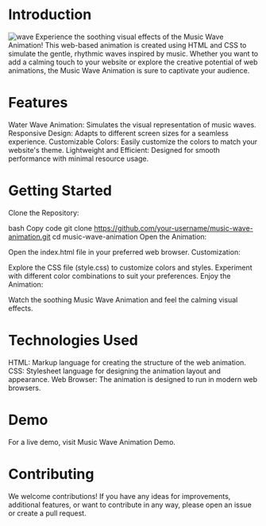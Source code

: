 # Introduction
![wave](https://github.com/Nitesh1255/Music-wave-Animation/assets/119393883/bcdc82bc-e57a-46e5-a496-cccb051cdb0a)
Experience the soothing visual effects of the Music Wave Animation! This web-based animation is created using HTML and CSS to simulate the gentle, rhythmic waves inspired by music. Whether you want to add a calming touch to your website or explore the creative potential of web animations, the Music Wave Animation is sure to captivate your audience.

 # Features
Water Wave Animation: Simulates the visual representation of music waves.
Responsive Design: Adapts to different screen sizes for a seamless experience.
Customizable Colors: Easily customize the colors to match your website's theme.
Lightweight and Efficient: Designed for smooth performance with minimal resource usage.
#  Getting Started
Clone the Repository:

bash
Copy code
git clone https://github.com/your-username/music-wave-animation.git
cd music-wave-animation
Open the Animation:

Open the index.html file in your preferred web browser.
Customization:

Explore the CSS file (style.css) to customize colors and styles.
Experiment with different color combinations to suit your preferences.
Enjoy the Animation:

Watch the soothing Music Wave Animation and feel the calming visual effects.
# Technologies Used
HTML: Markup language for creating the structure of the web animation.
CSS: Stylesheet language for designing the animation layout and appearance.
Web Browser: The animation is designed to run in modern web browsers.
# Demo
For a live demo, visit Music Wave Animation Demo.

# Contributing
We welcome contributions! If you have any ideas for improvements, additional features, or want to contribute in any way, please open an issue or create a pull request.
